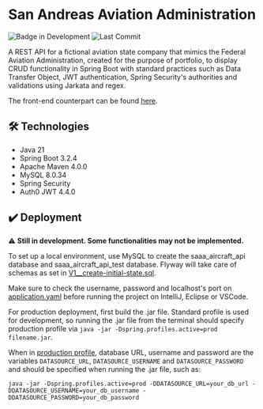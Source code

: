 # San Andreas Aviation Administration
![Badge in Development](https://img.shields.io/badge/status-in_development-red)
![Last Commit](https://img.shields.io/github/last-commit/RNSgnaolin/saaa-api)

A REST API for a fictional aviation state company that mimics the Federal Aviation Administration, created for the purpose of portfolio, to display CRUD functionality in Spring Boot with standard practices such as Data Transfer Object, JWT authentication, Spring Security's authorities and validations using Jarkata and regex.

The front-end counterpart can be found [here](https://github.com/RNSgnaolin/saaa-front).

## 🛠️ Technologies

* Java 21
* Spring Boot 3.2.4
* Apache Maven 4.0.0
* MySQL 8.0.34
* Spring Security
* Auth0 JWT 4.4.0

## ✔️ Deployment
⚠️ **Still in development. Some functionalities may not be implemented.**

To set up a local environment, use MySQL to create the saaa_aircraft_api database and saaa_aircraft_api_test database. Flyway will take care of schemas as set in [V1__create-initial-state.sql](https://github.com/RNSgnaolin/saaa-api/blob/main/src/main/resources/db/migration/V1__create-initial-state.sql).

Make sure to check the username, password and localhost's port on [application.yaml](https://github.com/RNSgnaolin/saaa-api/blob/main/src/main/resources/application.yaml) before running the project on IntelliJ, Eclipse or VSCode.

For production deployment, first build the .jar file. Standard profile is used for development, so running the .jar file from the terminal should specify production profile via ```java -jar -Dspring.profiles.active=prod filename.jar```.

When in [production profile](https://github.com/RNSgnaolin/saaa-api/blob/main/src/main/resources/application-prod.yaml), database URL, username and password are the variables `DATASOURCE_URL`, `DATASOURCE_USERNAME` and `DATASOURCE_PASSWORD` and should be specified when running the .jar file, such as:

```
java -jar -Dspring.profiles.active=prod -DDATASOURCE_URL=your_db_url -DDATASOURCE_USERNAME=your_db_username -DDATASOURCE_PASSWORD=your_db_password
```

